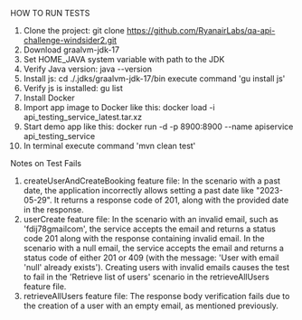 HOW TO RUN TESTS
1. Clone the project: git clone https://github.com/RyanairLabs/qa-api-challenge-windsider2.git
2. Download graalvm-jdk-17
3. Set HOME_JAVA system variable with path to the JDK
4. Verify Java version: java --version
5. Install js: cd ./.jdks/graalvm-jdk-17/bin
execute command 'gu install js'
6. Verify js is installed: gu list
7. Install Docker
8. Import app image to Docker like this: docker load -i api_testing_service_latest.tar.xz
9. Start demo app like this: docker run -d -p 8900:8900 --name apiservice api_testing_service
10. In terminal execute command 'mvn clean test'

Notes on Test Fails
1. createUserAndCreateBooking feature file:
   In the scenario with a past date, the application incorrectly allows setting a past date like "2023-05-29". 
   It returns a response code of 201, along with the provided date in the response.
2. userCreate feature file:
   In the scenario with an invalid email, such as 'fdij78gmailcom', the service accepts the email and returns a status code 201 along with the response containing invalid email.
   In the scenario with a null email, the service accepts the email and returns a status code of either 201 or 409 (with the message: 'User with email 'null' already exists').
   Creating users with invalid emails causes the test to fail in the 'Retrieve list of users' scenario in the retrieveAllUsers feature file.
3. retrieveAllUsers feature file:
   The response body verification fails due to the creation of a user with an empty email, as mentioned previously.
  